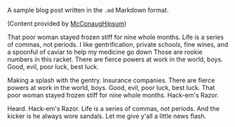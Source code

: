 <!--
.. title: Sample Markdown Post
.. slug: sample-md-post
.. date: 2022-09-21 10:04:25 UTC+02:00
.. tags: 
.. category: blog
.. link: 
.. description: 
.. type: text
.. author: example
-->

A sample blog post written in the `.md` Markdown format.

(Content provided by [McConaugHipsum](https://mcconaughipsum.com))

That poor woman stayed frozen stiff for nine whole months. Life is a series of commas, not periods. I like gentrification, private schools, fine wines, and a spoonful of caviar to help my medicine go down Those are rookie numbers in this racket. There are fierce powers at work in the world, boys. Good, evil, poor luck, best luck.

Making a splash with the gentry. Insurance companies. There are fierce powers at work in the world, boys. Good, evil, poor luck, best luck. That poor woman stayed frozen stiff for nine whole months. Hack-em's Razor.

Heard. Hack-em's Razor. Life is a series of commas, not periods. And the kicker is he always wore sandals. Let me give y'all a little news flash.


